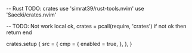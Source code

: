 -- Rust TODO: crates
use 'simrat39/rust-tools.nvim'
use 'Saecki/crates.nvim'

-- TODO: Not work
local ok, crates = pcall(require, 'crates')
if not ok then
  return
end

crates.setup {
  src = {
    cmp = {
      enabled = true,
    },
  },
}
